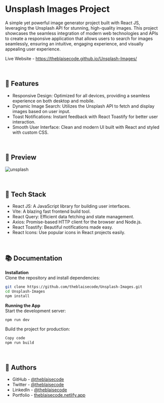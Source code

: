 # Unsplash Images Project
A simple yet powerful image generator project built with React JS, leveraging the Unsplash API for stunning, high-quality images. This project showcases the seamless integration of modern web technologies and APIs to create a responsive application that allows users to search for images seamlessly, ensuring an intuitive, engaging experience, and visually appealing user experience.

Live Website - https://theblaisecode.github.io/Unsplash-Images/

<br/>

## 🚀 Features
- Responsive Design: Optimized for all devices, providing a seamless experience on both desktop and mobile.
- Dynamic Image Search: Utilizes the Unsplash API to fetch and display images based on user input.
- Toast Notifications: Instant feedback with React Toastify for better user interaction.
- Smooth User Interface: Clean and modern UI built with React and styled with custom CSS.

<br/>

## 📸 Preview
![unsplash](https://github.com/user-attachments/assets/c9b5866d-94e7-448e-9a31-ca9dd612043a)

<br/>

## 🔧 Tech Stack
- React JS: A JavaScript library for building user interfaces.
- Vite: A blazing fast frontend build tool.
- React Query: Efficient data fetching and state management.
- Axios: Promise-based HTTP client for the browser and Node.js.
- React Toastify: Beautiful notifications made easy.
- React Icons: Use popular icons in React projects easily.

<br/>

## 📚 Documentation
**Installation** <br/>
Clone the repository and install dependencies:

```bash
git clone https://github.com/theblaisecode/Unsplash-Images.git
cd Unsplash-Images
npm install
```

**Running the App**<br/>
Start the development server:

```bas
npm run dev
```

Build the project for production:
```bash
Copy code
npm run build
```

<br/>

## 👥 Authors
- GitHub - [@theblaisecode](https://github.com/theblaisecode)
- Twitter - [@theblaisecode](https://twitter.com/theblaisecode)
- LinkedIn - [@theblaisecode](https://www.linkedin.com/in/theblaisecode)
- Portfolio - [theblaisecode.netlify.app](https://theblaisecode.netlify.app/)
